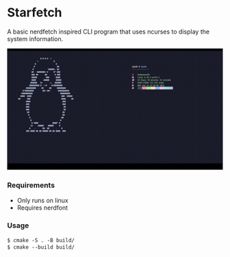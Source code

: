 # Starfetch
A basic nerdfetch inspired CLI program that uses ncurses to display the system information.

![](https://github.com/Ojash042/starfetch/blob/main/GIF.gif)

### Requirements
- Only runs on linux
- Requires nerdfont

### Usage
``` 
$ cmake -S . -B build/
$ cmake --build build/

```

